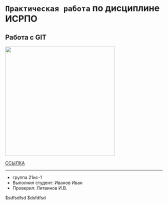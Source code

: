 # ``Практическая работа`` по дисциплине ИСРПО

## Работа с GIT

<p><img src="https://s0.rbk.ru/v6_top_pics/media/img/7/19/756752350085197.webp" width = "350"></p>

<p><a href="https://proglib.io/p/git-cheatsheet">CCЫЛКА</a></p>

-----

* группа 21ис-1
* Выполнил студент: Иванов Иван
* Проверил: Литвинов И.В.

$sdfsdfsd 
$dsfdfsd
